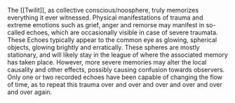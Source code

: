 The [[Twilit]], as collective conscious/noosphere, truly memorizes everything it ever witnessed.
Physical manifestations of trauma and extreme emotions such as grief, anger and remorse may manifest in so-called echoes, which are occasionally visible in case of severe traumata. 
These Echoes typically appear to the common eye as glowing, spherical objects, glowing brightly and erratically. 
These spheres are mostly stationary, and will likely stay in the league of where the associated memory has taken place. However, more severe memories may alter the local causality and other effects, possibly causing confusion towards observers. Only one or two recorded echoes have been capable of changing the flow of time, as to repeat this trauma over and over and over and over and over and over again. 
